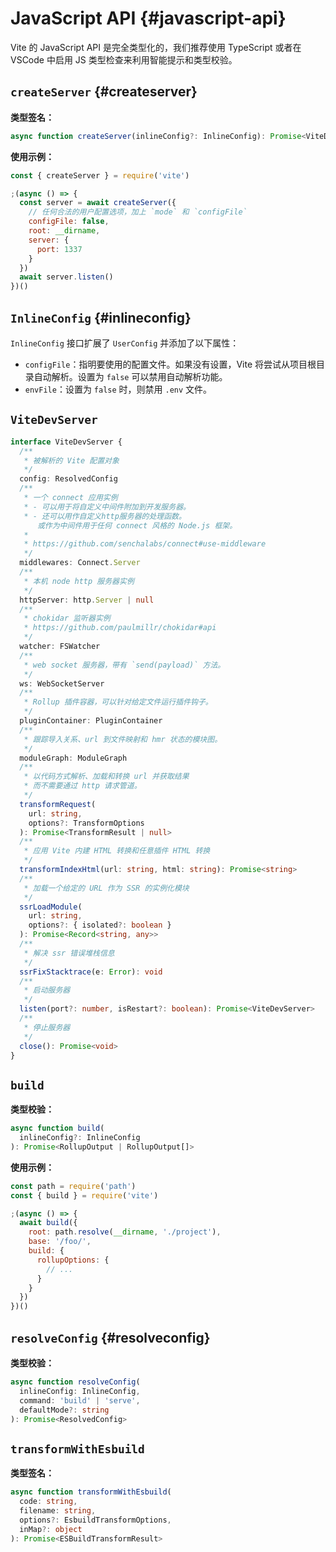 # JavaScript API {#javascript-api}

Vite 的 JavaScript API 是完全类型化的，我们推荐使用 TypeScript 或者在 VSCode 中启用 JS 类型检查来利用智能提示和类型校验。

## `createServer` {#createserver}

**类型签名：**

```ts
async function createServer(inlineConfig?: InlineConfig): Promise<ViteDevServer>
```

**使用示例：**

```js
const { createServer } = require('vite')

;(async () => {
  const server = await createServer({
    // 任何合法的用户配置选项，加上 `mode` 和 `configFile`
    configFile: false,
    root: __dirname,
    server: {
      port: 1337
    }
  })
  await server.listen()
})()
```

## `InlineConfig` {#inlineconfig}

`InlineConfig` 接口扩展了 `UserConfig` 并添加了以下属性：

- `configFile`：指明要使用的配置文件。如果没有设置，Vite 将尝试从项目根目录自动解析。设置为 `false` 可以禁用自动解析功能。
- `envFile`：设置为 `false` 时，则禁用 `.env` 文件。

## `ViteDevServer`

```ts
interface ViteDevServer {
  /**
   * 被解析的 Vite 配置对象
   */
  config: ResolvedConfig
  /**
   * 一个 connect 应用实例
   * - 可以用于将自定义中间件附加到开发服务器。
   * - 还可以用作自定义http服务器的处理函数。
      或作为中间件用于任何 connect 风格的 Node.js 框架。
   *
   * https://github.com/senchalabs/connect#use-middleware
   */
  middlewares: Connect.Server
  /**
   * 本机 node http 服务器实例
   */
  httpServer: http.Server | null
  /**
   * chokidar 监听器实例
   * https://github.com/paulmillr/chokidar#api
   */
  watcher: FSWatcher
  /**
   * web socket 服务器，带有 `send(payload)` 方法。
   */
  ws: WebSocketServer
  /**
   * Rollup 插件容器，可以针对给定文件运行插件钩子。
   */
  pluginContainer: PluginContainer
  /**
   * 跟踪导入关系、url 到文件映射和 hmr 状态的模块图。
   */
  moduleGraph: ModuleGraph
  /**
   * 以代码方式解析、加载和转换 url 并获取结果
   * 而不需要通过 http 请求管道。
   */
  transformRequest(
    url: string,
    options?: TransformOptions
  ): Promise<TransformResult | null>
  /**
   * 应用 Vite 内建 HTML 转换和任意插件 HTML 转换
   */
  transformIndexHtml(url: string, html: string): Promise<string>
  /**
   * 加载一个给定的 URL 作为 SSR 的实例化模块
   */
  ssrLoadModule(
    url: string,
    options?: { isolated?: boolean }
  ): Promise<Record<string, any>>
  /**
   * 解决 ssr 错误堆栈信息
   */
  ssrFixStacktrace(e: Error): void
  /**
   * 启动服务器
   */
  listen(port?: number, isRestart?: boolean): Promise<ViteDevServer>
  /**
   * 停止服务器
   */
  close(): Promise<void>
}
```

## `build`

**类型校验：**

```ts
async function build(
  inlineConfig?: InlineConfig
): Promise<RollupOutput | RollupOutput[]>
```

**使用示例：**

```js
const path = require('path')
const { build } = require('vite')

;(async () => {
  await build({
    root: path.resolve(__dirname, './project'),
    base: '/foo/',
    build: {
      rollupOptions: {
        // ...
      }
    }
  })
})()
```

## `resolveConfig` {#resolveconfig}

**类型校验：**

```ts
async function resolveConfig(
  inlineConfig: InlineConfig,
  command: 'build' | 'serve',
  defaultMode?: string
): Promise<ResolvedConfig>
```

## `transformWithEsbuild`

**类型签名：**

```ts
async function transformWithEsbuild(
  code: string,
  filename: string,
  options?: EsbuildTransformOptions,
  inMap?: object
): Promise<ESBuildTransformResult>
```
